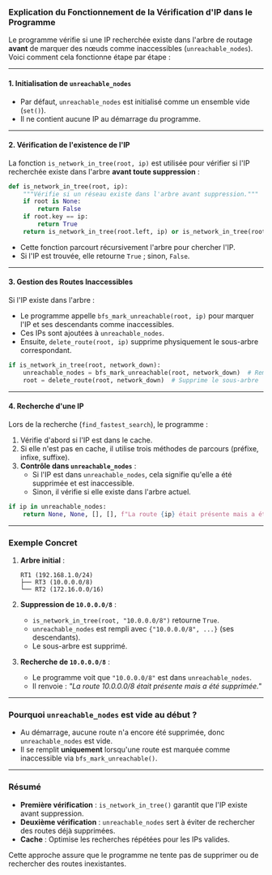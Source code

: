 ### Explication du Fonctionnement de la Vérification d'IP dans le Programme

Le programme vérifie si une IP recherchée existe dans l'arbre de routage **avant** de marquer des nœuds comme inaccessibles (`unreachable_nodes`). Voici comment cela fonctionne étape par étape :

---

#### 1. **Initialisation de `unreachable_nodes`**
- Par défaut, `unreachable_nodes` est initialisé comme un ensemble vide (`set()`).  
- Il ne contient aucune IP au démarrage du programme.

---

#### 2. **Vérification de l'existence de l'IP**
La fonction `is_network_in_tree(root, ip)` est utilisée pour vérifier si l'IP recherchée existe dans l'arbre **avant toute suppression** :
```python
def is_network_in_tree(root, ip):
    """Vérifie si un réseau existe dans l'arbre avant suppression."""
    if root is None:
        return False
    if root.key == ip:
        return True
    return is_network_in_tree(root.left, ip) or is_network_in_tree(root.right, ip)
```
- Cette fonction parcourt récursivement l'arbre pour chercher l'IP.
- Si l'IP est trouvée, elle retourne `True` ; sinon, `False`.

---

#### 3. **Gestion des Routes Inaccessibles**
Si l'IP existe dans l'arbre :
- Le programme appelle `bfs_mark_unreachable(root, ip)` pour marquer l'IP et ses descendants comme inaccessibles.
- Ces IPs sont ajoutées à `unreachable_nodes`.
- Ensuite, `delete_route(root, ip)` supprime physiquement le sous-arbre correspondant.

```python
if is_network_in_tree(root, network_down):
    unreachable_nodes = bfs_mark_unreachable(root, network_down)  # Remplit unreachable_nodes
    root = delete_route(root, network_down)  # Supprime le sous-arbre
```

---

#### 4. **Recherche d'une IP**
Lors de la recherche (`find_fastest_search`), le programme :
1. Vérifie d'abord si l'IP est dans le cache.
2. Si elle n'est pas en cache, il utilise trois méthodes de parcours (préfixe, infixe, suffixe).
3. **Contrôle dans `unreachable_nodes`** :
   - Si l'IP est dans `unreachable_nodes`, cela signifie qu'elle a été supprimée et est inaccessible.
   - Sinon, il vérifie si elle existe dans l'arbre actuel.

```python
if ip in unreachable_nodes:
    return None, None, [], [], f"La route {ip} était présente mais a été supprimée."
```

---

### Exemple Concret
1. **Arbre initial** :
   ```
   RT1 (192.168.1.0/24)
   ├── RT3 (10.0.0.0/8)
   └── RT2 (172.16.0.0/16)
   ```

2. **Suppression de `10.0.0.0/8`** :
   - `is_network_in_tree(root, "10.0.0.0/8")` retourne `True`.
   - `unreachable_nodes` est rempli avec `{"10.0.0.0/8", ...}` (ses descendants).
   - Le sous-arbre est supprimé.

3. **Recherche de `10.0.0.0/8`** :
   - Le programme voit que `"10.0.0.0/8"` est dans `unreachable_nodes`.
   - Il renvoie : *"La route 10.0.0.0/8 était présente mais a été supprimée."*

---

### Pourquoi `unreachable_nodes` est vide au début ?
- Au démarrage, aucune route n'a encore été supprimée, donc `unreachable_nodes` est vide.
- Il se remplit **uniquement** lorsqu'une route est marquée comme inaccessible via `bfs_mark_unreachable()`.

---

### Résumé
- **Première vérification** : `is_network_in_tree()` garantit que l'IP existe avant suppression.
- **Deuxième vérification** : `unreachable_nodes` sert à éviter de rechercher des routes déjà supprimées.
- **Cache** : Optimise les recherches répétées pour les IPs valides.

Cette approche assure que le programme ne tente pas de supprimer ou de rechercher des routes inexistantes.